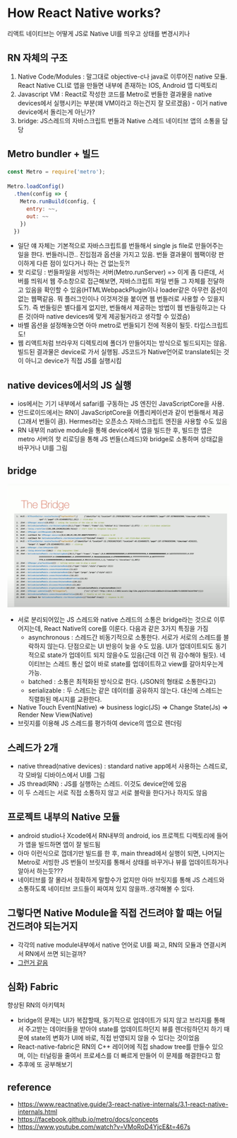 # How React Native works?

리액트 네이티브는 어떻게 JS로 Native UI를 띄우고 상태를 변경시키나

## RN 자체의 구조

1. Native Code/Modules : 말그대로 objective-c나 java로 이루어진 native 모듈. React Native CLI로 앱을 만들면 내부에 존재하는 IOS, Android 앱 디렉토리
2. Javascript VM : React로 작성한 코드를 Metro로 번들한 결과물을 native devices에서 실행시키는 부분(왜 VM이라고 하는건지 잘 모르겠음) - 이거 native device에서 돌리는게 아닌가?
3. bridge: JS스레드의 자바스크립트 번들과 Native 스레드 네이티브 앱의 소통을 담당

## Metro bundler + 빌드

```js
const Metro = require('metro');

Metro.loadConfig()
  .then(config => {
    Metro.runBuild(config, {
      entry: ~~,
      out: ~~
    })
  })
```

- 일단 얘 자체는 기본적으로 자바스크립트를 번들해서 single js file로 만들어주는 일을 한다. 번들러니깐.. 진입점과 옵션을 가지고 있음. 번들 결과물이 웹팩이랑 판이하게 다른 점이 있다거나 하는 건 없는듯?!
- 핫 리로딩 : 번들파일을 서빙하는 서버(Metro.runServer) => 이게 좀 다른데, 서버를 띄워서 웹 주소창으로 접근해보면, 자바스크립트 파일 번들 그 자체를 전달하고 있음을 확인할 수 있음(HTMLWebpackPlugin이나 loader같은 아무런 옵션이 없는 웹팩같음. 뭐 플러그인이나 이것저것을 붙이면 웹 번들러로 사용할 수 있을지도?). 즉 번들링은 별다를게 없지만, 번들해서 제공하는 방법이 웹 번들링하고는 다른 것(아마 native devices에 맞게 제공될거라고 생각할 수 있겠슴)
- 바벨 옵션을 설정해놓으면 아마 metro로 번들되기 전에 적용이 될듯. 타입스크립트도!
- 웹 리액트처럼 브라우저 디렉토리에 폴더가 만들어지는 방식으로 빌드되지는 않음. 빌드된 결과물은 device로 가서 실행됨. JS코드가 Native언어로 translate되는 것이 아니고 device가 직접 JS를 실행시킴

## native devices에서의 JS 실행

- ios에서는 기기 내부에서 safari를 구동하는 JS 엔진인 JavaScriptCore을 사용.
- 안드로이드에서는 RN이 JavaScriptCore을 어플리케이션과 같이 번들해서 제공(그래서 번들이 큼). Hermes라는 오픈소스 자바스크립트 엔진을 사용할 수도 있음
- RN 내부의 native module을 통해 device에서 앱을 빌드한 후, 빌드한 앱은 metro 서버의 핫 리로딩을 통해 JS 번들(스레드)와 bridge로 소통하며 상태값을 바꾸거나 UI를 그림

## bridge

![bridge](/_img/bridge.png)

- 서로 분리되어있는 JS 스레드와 native 스레드의 소통은 bridge라는 것으로 이루어지는데, React Native의 core를 이룬다. 다음과 같은 3가지 특징을 가짐
  - asynchronous : 스레드간 비동기적으로 소통한다. 서로가 서로의 스레드를 블락하지 않는다. 단점으로는 UI 반응이 늦을 수도 있음. UI가 업데이트되도 동기적으로 state가 업데이트 되지 않을수도 있음(근데 이건 뭐 감수해야 될듯). 네이티브는 스레드 통신 없이 바로 state를 업데이트하고 view를 갈아치우는게 가능.
  - batched : 소통은 최적화된 방식으로 한다. (JSON의 형태로 소통한다고)
  - serializable : 두 스레드는 같은 데이터를 공유하지 않는다. 대신에 스레드는 직렬화된 메시지를 교환한다.
- Native Touch Event(Native) => business logic(JS) => Change State(Js) => Render New View(Native)
- 브릿지를 이용해 JS 스레드를 평가하여 device의 앱으로 렌더링

## 스레드가 2개

- native thread(native devices) : standard native app에서 사용하는 스레드로, 각 모바일 디바이스에서 UI를 그림
- JS thread(RN) : JS를 실행하는 스레드. 이것도 device안에 있음
- 이 두 스레드는 서로 직접 소통하지 않고 서로 블락을 한다거나 하지도 않음

## 프로젝트 내부의 Native 모듈

- android studio나 Xcode에서 RN내부의 android, ios 프로젝트 디렉토리에 들어가 앱을 빌드하면 앱이 잘 빌드됨
- 아마 이런식으로 껍데기만 빌드를 한 후, main thread에서 실행이 되면, 나머지는 Metro로 서빙한 JS 번들이 브릿지를 통해서 상태를 바꾸거나 뷰를 업데이트하거나 알아서 하는듯???
- 네이티브를 잘 몰라서 정확하게 말할수가 없지만 아마 브릿지를 통해 JS 스레드와 소통하도록 네이티브 코드들이 짜여져 있지 않을까..생각해볼 수 있다.

## 그렇다면 Native Module을 직접 건드려야 할 때는 어딜 건드려야 되는거지

- 각각의 native module내부에서 native 언어로 UI를 짜고, RN의 모듈과 연결시켜서 RN에서 쓰면 되는걸까?
- [그런거 같음](https://reactnative.dev/docs/native-modules-ios)

## 심화) Fabric

향상된 RN의 아키텍처

- bridge의 문제는 UI가 복잡할때, 동기적으로 업데이트가 되지 않고 브리지를 통해서 주고받는 데이터들을 받아야 state를 업데이트하던지 뷰를 렌더링하던지 하기 때문에 state의 변화가 UI에 바로, 직접 반영되지 않을 수 있다는 것이었음
- React-native-fabric은 RN의 C++ 레이어에 직접 shadow tree를 만들수 있으며, 이는 터널링을 줄여서 프로세스를 더 빠르게 만들어 이 문제를 해결한다고 함
- 추후에 또 공부해보기

## reference

- https://www.reactnative.guide/3-react-native-internals/3.1-react-native-internals.html
- https://facebook.github.io/metro/docs/concepts
- https://www.youtube.com/watch?v=VMoRoD4YjcE&t=467s
